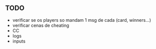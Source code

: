 ## TODO

- verificar se os players so mandam 1 msg de cada (card, winners...)
- verificar cenas de cheating
- CC
- logs
- inputs
